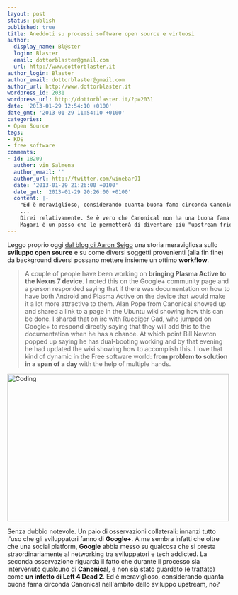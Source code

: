 ```yaml
---
layout: post
status: publish
published: true
title: Aneddoti su processi software open source e virtuosi
author:
  display_name: Bl@ster
  login: Blaster
  email: dottorblaster@gmail.com
  url: http://www.dottorblaster.it
author_login: Blaster
author_email: dottorblaster@gmail.com
author_url: http://www.dottorblaster.it
wordpress_id: 2031
wordpress_url: http://dottorblaster.it/?p=2031
date: '2013-01-29 12:54:10 +0100'
date_gmt: '2013-01-29 11:54:10 +0100'
categories:
- Open Source
tags:
- KDE
- free software
comments:
- id: 18209
  author: vin Salmena
  author_email: ''
  author_url: http://twitter.com/winebar91
  date: '2013-01-29 21:26:00 +0100'
  date_gmt: '2013-01-29 20:26:00 +0100'
  content: |-
    "Ed è meraviglioso, considerando quanta buona fama circonda Canonical nell’ambito dello sviluppo upstream, no?"
    ...
    Direi relativamente. Se è vero che Canonical non ha una buona fama upstream praticamente da nessuno (anzi, solo dagli sviluppatori upstream di Unity e delle Ayatana Scrollbar LOL), è anche vero che la fondazione KDE non ha fatto veri studi di usabilità, mentre Canonical li ha fatti pensando ad una UI unificata e pensando quasi soprattutto al touch. Quindi non lo considero addirittura meraviglioso. Non almeno dal punto di vista che i dev di KDE l'hanno presa bene. Lo considero meraviglioso se pensiamo che Canonical è intervenuta dando suggerimenti ad un team che gli interessa poco e niente (soprattutto ora che Canonical supporta solo Kubuntu 12.04 e dalle più recenti c'è Blue Systems.
    Magari è un passo che le permetterà di diventare più "upstream friendly", anche senza creare realmente codice.
---
```

<p>Leggo proprio oggi <a href="http://aseigo.blogspot.it/2013/01/plasma-active-4.html">dal blog di Aaron Seigo</a> una storia meravigliosa sullo <strong>sviluppo open source</strong> e su come diversi soggetti provenienti (alla fin fine) da background diversi possano mettere insieme un ottimo <strong>workflow</strong>.</p>
<blockquote><p>A couple of people have been working on <strong>bringing Plasma Active to the Nexus 7 device</strong>. I noted this on the Google+ community page and a person responded saying that if there was documentation on how to have both Android and Plasma Active on the device that would make it a lot more attractive to them. Alan Pope from Canonical showed up and shared a link to a page in the Ubuntu wiki showing how this can be done. I shared that on irc with Ruediger Gad, who jumped on Google+ to respond directly saying that they will add this to the documentation when he has a chance. At which point Bill Newton popped up saying he has dual-booting working and by that evening he had updated the wiki showing how to accomplish this. I love that kind of dynamic in the Free software world: <strong>from problem to solution in a span of a day</strong> with the help of multiple hands.</p></blockquote>
<p><img class="aligncenter" alt="Coding" src="http://farm4.staticflickr.com/3040/2843749726_45e073edc0.jpg" width="500" height="333" /></p>
<p>Senza dubbio notevole. Un paio di osservazioni collaterali: innanzi tutto l'uso che gli sviluppatori fanno di <strong>Google+</strong>. A me sembra infatti che oltre che una social platform, <strong>Google</strong> abbia messo su qualcosa che si presta straordinariamente al networking tra sviluppatori e tech addicted. La seconda osservazione riguarda il fatto che durante il processo sia intervenuto qualcuno di <strong>Canonical</strong>, e non sia stato guardato (e trattato) come <strong>un infetto di Left 4 Dead 2</strong>. Ed è meraviglioso, considerando quanta buona fama circonda Canonical nell'ambito dello sviluppo upstream, no?</p>
